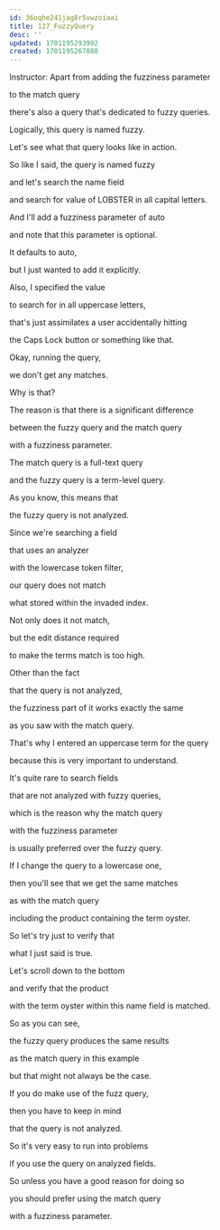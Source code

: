 ```yaml
---
id: 36oqhe241jag8r5vwzoiaai
title: 127_FuzzyQuery
desc: ''
updated: 1701195293992
created: 1701195267880
---
```

Instructor: Apart from adding the fuzziness parameter

to the match query

there's also a query that's dedicated to fuzzy queries.

Logically, this query is named fuzzy.

Let's see what that query looks like in action.

So like I said, the query is named fuzzy

and let's search the name field

and search for value of LOBSTER in all capital letters.

And I'll add a fuzziness parameter of auto

and note that this parameter is optional.

It defaults to auto,

but I just wanted to add it explicitly.

Also, I specified the value

to search for in all uppercase letters,

that's just assimilates a user accidentally hitting

the Caps Lock button or something like that.

Okay, running the query,

we don't get any matches.

Why is that?

The reason is that there is a significant difference

between the fuzzy query and the match query

with a fuzziness parameter.

The match query is a full-text query

and the fuzzy query is a term-level query.

As you know, this means that

the fuzzy query is not analyzed.

Since we're searching a field

that uses an analyzer

with the lowercase token filter,

our query does not match

what stored within the invaded index.

Not only does it not match,

but the edit distance required

to make the terms match is too high.

Other than the fact

that the query is not analyzed,

the fuzziness part of it works exactly the same

as you saw with the match query.

That's why I entered an uppercase term for the query

because this is very important to understand.

It's quite rare to search fields

that are not analyzed with fuzzy queries,

which is the reason why the match query

with the fuzziness parameter

is usually preferred over the fuzzy query.

If I change the query to a lowercase one,

then you'll see that we get the same matches

as with the match query

including the product containing the term oyster.

So let's try just to verify that

what I just said is true.

Let's scroll down to the bottom

and verify that the product

with the term oyster within this name field is matched.

So as you can see,

the fuzzy query produces the same results

as the match query in this example

but that might not always be the case.

If you do make use of the fuzz query,

then you have to keep in mind

that the query is not analyzed.

So it's very easy to run into problems

if you use the query on analyzed fields.

So unless you have a good reason for doing so

you should prefer using the match query

with a fuzziness parameter.

